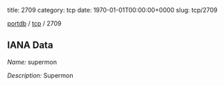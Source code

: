title: 2709
category: tcp
date: 1970-01-01T00:00:00+0000
slug: tcp/2709

[portdb](/) / [tcp](/category/tcp.html) / 2709


## IANA Data

_Name:_ supermon

_Description:_ Supermon

